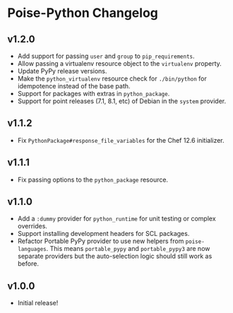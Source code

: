 # Poise-Python Changelog

## v1.2.0

* Add support for passing `user` and `group` to `pip_requirements`.
* Allow passing a virtualenv resource object to the `virtualenv` property.
* Update PyPy release versions.
* Make the `python_virtualenv` resource check for `./bin/python` for idempotence
  instead of the base path.
* Support for packages with extras in `python_package`.
* Support for point releases (7.1, 8.1, etc) of Debian in the `system` provider.

## v1.1.2

* Fix `PythonPackage#response_file_variables` for the Chef 12.6 initializer.

## v1.1.1

* Fix passing options to the `python_package` resource.

## v1.1.0

* Add a `:dummy` provider for `python_runtime` for unit testing or complex overrides.
* Support installing development headers for SCL packages.
* Refactor Portable PyPy provider to use new helpers from `poise-languages`. This
  means `portable_pypy` and `portable_pypy3` are now separate providers but the
  auto-selection logic should still work as before.

## v1.0.0

* Initial release!

